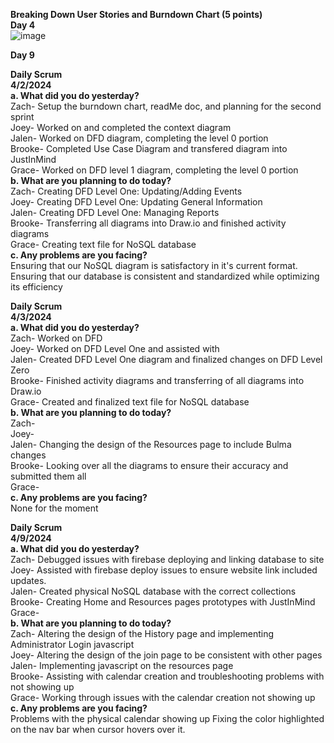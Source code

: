 **Breaking Down User Stories and Burndown Chart (5 points)** <br>
**Day 4**<br>
![image](https://github.com/jmbartel/AstronomyUW/assets/112573504/2039ff49-d537-4f07-bff4-49dcfdfa945f)

**Day 9**




**Daily Scrum** <br>
**4/2/2024** <br>
**a. What did you do yesterday?** <br>
Zach- Setup the burndown chart, readMe doc, and planning for the second sprint<br>
Joey- Worked on and completed the context diagram<br>
Jalen- Worked on DFD diagram, completing the level 0 portion<br>
Brooke- Completed Use Case Diagram and transfered diagram into JustInMind<br>
Grace- Worked on DFD level 1 diagram, completing the level 0 portion<br>
**b. What are you planning to do today?** <br>
Zach- Creating DFD Level One: Updating/Adding Events<br>
Joey- Creating DFD Level One: Updating General Information<br>
Jalen- Creating DFD Level One: Managing Reports<br>
Brooke- Transferring all diagrams into Draw.io and finished activity diagrams<br>
Grace- Creating text file for NoSQL database<br>
**c. Any problems are you facing?** <br>
Ensuring that our NoSQL diagram is satisfactory in it's current format. <br>
Ensuring that our database is consistent and standardized while optimizing its efficiency <br>

**Daily Scrum** <br>
**4/3/2024** <br>
**a. What did you do yesterday?** <br>
Zach- Worked on DFD<br>
Joey- Worked on DFD Level One and assisted with <br>
Jalen- Created DFD Level One diagram and finalized changes on DFD Level Zero<br>
Brooke- Finished activity diagrams and transferring of all diagrams into Draw.io<br>
Grace- Created and finalized text file for NoSQL database<br>
**b. What are you planning to do today?** <br>
Zach- <br>
Joey- <br>
Jalen- Changing the design of the Resources page to include Bulma changes<br>
Brooke- Looking over all the diagrams to ensure their accuracy and submitted them all<br>
Grace- <br>
**c. Any problems are you facing?** <br>
None for the moment

**Daily Scrum** <br>
**4/9/2024** <br>
**a. What did you do yesterday?** <br>
Zach- Debugged issues with firebase deploying and linking database to site<br>
Joey- Assisted with firebase deploy issues to ensure website link included updates.<br>
Jalen- Created physical NoSQL database with the correct collections<br>
Brooke- Creating Home and Resources pages prototypes with JustInMind<br>
Grace- <br>
**b. What are you planning to do today?** <br>
Zach- Altering the design of the History page and implementing Administrator Login javascript<br>
Joey- Altering the design of the join page to be consistent with other pages<br>
Jalen- Implementing javascript on the resources page<br>
Brooke- Assisting with calendar creation and troubleshooting problems with not showing up<br>
Grace- Working through issues with the calendar creation not showing up<br>
**c. Any problems are you facing?** <br>
Problems with the physical calendar showing up
Fixing the color highlighted on the nav bar when cursor hovers over it.
